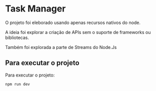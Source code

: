 # Task Manager
O projeto foi eleborado usando apenas recursos nativos do node.

A ideia foi explorar a criação de APIs sem o suporte de frameworks ou bibliotecas.

Também foi explorada a parte de Streams do Node.Js

## Para executar o projeto

Para executar o projeto:

```
npm run dev
```